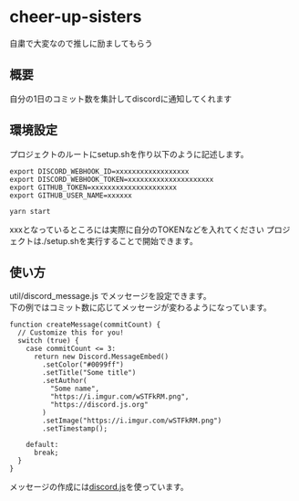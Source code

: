 # cheer-up-sisters

自粛で大変なので推しに励ましてもらう

## 概要
自分の1日のコミット数を集計してdiscordに通知してくれます

## 環境設定
プロジェクトのルートにsetup.shを作り以下のように記述します。
```
export DISCORD_WEBHOOK_ID=xxxxxxxxxxxxxxxxxx
export DISCORD_WEBHOOK_TOKEN=xxxxxxxxxxxxxxxxxxxxx
export GITHUB_TOKEN=xxxxxxxxxxxxxxxxxxxxx
export GITHUB_USER_NAME=xxxxxx

yarn start
```
xxxとなっているところには実際に自分のTOKENなどを入れてください
プロジェクトは./setup.shを実行することで開始できます。

## 使い方
util/discord_message.js でメッセージを設定できます。  
下の例ではコミット数に応じてメッセージが変わるようになっています。
```
function createMessage(commitCount) {
  // Customize this for you!
  switch (true) {
    case commitCount <= 3:
      return new Discord.MessageEmbed()
        .setColor("#0099ff")
        .setTitle("Some title")
        .setAuthor(
          "Some name",
          "https://i.imgur.com/wSTFkRM.png",
          "https://discord.js.org"
        )
        .setImage("https://i.imgur.com/wSTFkRM.png")
        .setTimestamp();

    default:
      break;
  }
}
```
メッセージの作成には[discord.js](https://discordjs.guide/)を使っています。
